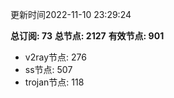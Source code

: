 更新时间2022-11-10 23:29:24

**总订阅: 73**
**总节点: 2127**
**有效节点: 901**
- v2ray节点: 276
- ss节点: 507
- trojan节点: 118
